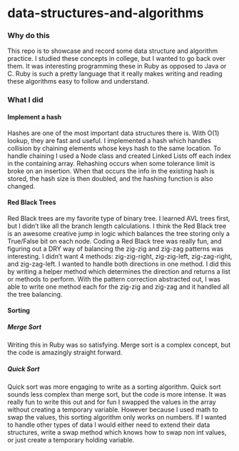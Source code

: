 # data-structures-and-algorithms
### Why do this
This repo is to showcase and record some data structure and algorithm practice. I studied these concepts in college, but I wanted to go back over them. It was interesting programming these in Ruby as opposed to Java or C. Ruby is such a pretty language that it really makes writing and reading these algorithms easy to follow and understand.

### What I did
#### Implement a hash
Hashes are one of the most important data structures there is. With O(1) lookup, they are fast and useful. I implemented a hash which handles collision by chaining elements whose keys hash to the same location. To handle chaining I used a Node class and created Linked Lists off  each index in the containing array. Rehashing occurs when some tolerance limit is broke on an insertion. When that occurs the info in the existing hash is stored, the hash size is then doubled, and the hashing function is also changed. 

#### Red Black Trees
Red Black trees are my favorite type of binary tree. I learned AVL trees first, but I didn’t like all the branch length calculations. I think the Red Black tree is an awesome creative jump in logic which balances the tree storing only a True/False bit on each node. Coding a Red Black tree was really fun, and figuring out a DRY way of balancing the zig-zig and zig-zag patterns was interesting. I didn’t want 4 methods: zig-zig-right, zig-zig-left, zig-zag-right, and zig-zag-left. I wanted to handle both directions in one method. I did this by writing a helper method which determines the direction and returns a list or methods to perform. With the pattern correction abstracted out, I was able to write one method each for the zig-zig and zig-zag and it handled all the tree balancing. 

####  Sorting
##### Merge Sort
Writing this in Ruby was so satisfying. Merge sort is a complex concept, but the code is amazingly straight forward. 

##### Quick Sort
Quick sort was more engaging to write as a sorting algorithm. Quick sort sounds less complex than merge sort, but the code is more intense. It was really fun to write this out and for fun I swapped the values in the array without creating a temporary variable. However because I used math to swap the values, this sorting algorithm only works on numbers. If I wanted to handle other types of data I would either need to extend their data structures, write a swap method which knows how to swap non int values, or just create a temporary holding variable. 
